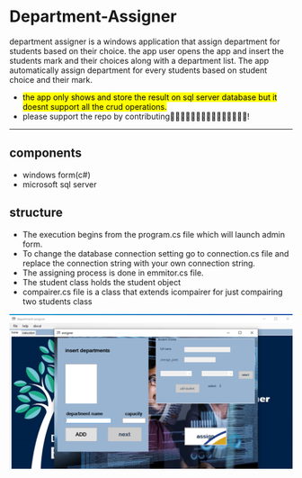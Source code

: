 # Department-Assigner
department assigner is a windows application that assign department for students based on their choice.
the app user opens the app and insert the students mark and their choices along with a department list. The app automatically assign  department for every students based on student choice and their mark. 

- <mark>the app only shows and store the result on sql server database but it doesnt support all the crud operations.</mark>
- please support the repo by contributing🙏🙏🙏🙏🙏🙏🙏🙏🙏🙏🙏🙏🙏🙏🙏!
*************


## components 
- windows form(c#)
- microsoft sql server 

## structure 
* The execution begins from the program.cs file which will launch admin form. 
* To change the database connection setting go to connection.cs file and replace the connection 
string with your own connection string.
* The assigning process is done in emmitor.cs file. 
* The student class holds the student object 
* compairer.cs file is a class that extends icompairer for just compairing two students class 

![SCREEN CAPTURE](static/capture.PNG)

